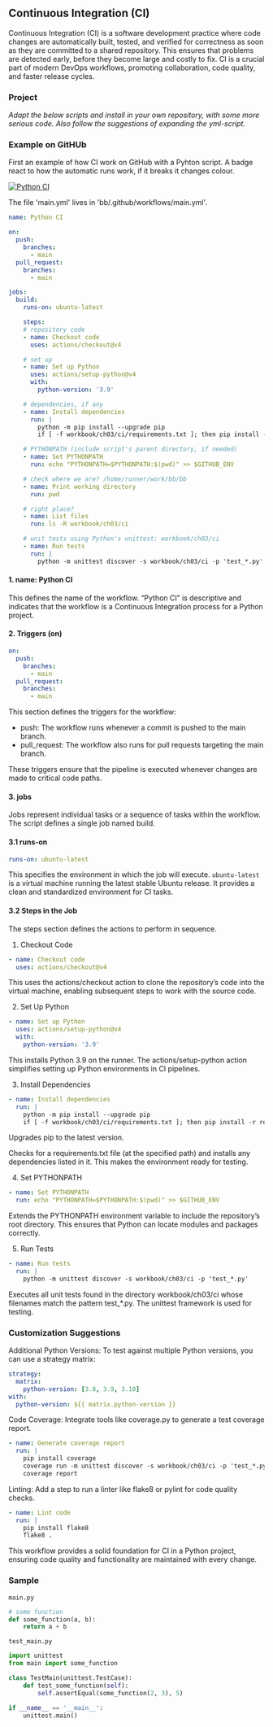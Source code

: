 
## Continuous Integration (CI)

Continuous Integration (CI) is a software development practice where code changes are
automatically built, tested, and verified for correctness as soon as they are committed
to a shared repository. This ensures that problems are detected early, before they become
large and costly to fix. CI is a crucial part of modern DevOps workflows, promoting
collaboration, code quality, and faster release cycles.

### Project

*Adapt the below scripts and install in your own repository, with some more serious code.
Also follow the suggestions of expanding the yml-script.*

### Example on GitHUb

First an example of how CI work on GitHub with a Pyhton script.
A badge react to how the automatic runs work, if it breaks it changes colour.

[![Python CI](https://github.com/Feyerabend/bb/actions/workflows/main.yml/badge.svg)](https://github.com/Feyerabend/bb/actions/workflows/main.yml)

The file 'main.yml' lives in 'bb/.github/workflows/main.yml'.

```yml
name: Python CI

on:
  push:
    branches:
      - main
  pull_request:
    branches:
      - main

jobs:
  build:
    runs-on: ubuntu-latest

    steps:
    # repository code
    - name: Checkout code
      uses: actions/checkout@v4

    # set up
    - name: Set up Python
      uses: actions/setup-python@v4
      with:
        python-version: '3.9'

    # dependencies, if any
    - name: Install dependencies
      run: |
        python -m pip install --upgrade pip
        if [ -f workbook/ch03/ci/requirements.txt ]; then pip install -r requirements.txt; fi

    # PYTHONPATH (include script's parent directory, if needed)
    - name: Set PYTHONPATH
      run: echo "PYTHONPATH=$PYTHONPATH:$(pwd)" >> $GITHUB_ENV

    # check where we are? /home/runner/work/bb/bb
    - name: Print working directory
      run: pwd

    # right place?
    - name: List files
      run: ls -R workbook/ch03/ci

    # unit tests using Python's unittest: workbook/ch03/ci
    - name: Run tests
      run: |
        python -m unittest discover -s workbook/ch03/ci -p 'test_*.py'
```


#### 1. name: Python CI

This defines the name of the workflow. “Python CI” is descriptive
and indicates that the workflow is a Continuous Integration process
for a Python project.


#### 2. Triggers (on)

```yml
on:
  push:
    branches:
      - main
  pull_request:
    branches:
      - main
```

This section defines the triggers for the workflow:
- push: The workflow runs whenever a commit is pushed to the main branch.
- pull_request: The workflow also runs for pull requests targeting the main branch.

These triggers ensure that the pipeline is executed whenever
changes are made to critical code paths.

#### 3. jobs

Jobs represent individual tasks or a sequence of tasks within the
workflow. The script defines a single job named build.

#### 3.1 runs-on

```yml
runs-on: ubuntu-latest
```

This specifies the environment in which the job will execute.
`ubuntu-latest` is a virtual machine running the latest stable
Ubuntu release. It provides a clean and standardized environment
for CI tasks.

#### 3.2 Steps in the Job

The steps section defines the actions to perform in sequence.

1.	Checkout Code
```yml
- name: Checkout code
  uses: actions/checkout@v4
```

This uses the actions/checkout action to clone the repository’s code
into the virtual machine, enabling subsequent steps to work with the
source code.

2.	Set Up Python

```yml
- name: Set up Python
  uses: actions/setup-python@v4
  with:
    python-version: '3.9'
```
This installs Python 3.9 on the runner. The actions/setup-python
action simplifies setting up Python environments in CI pipelines.

3.	Install Dependencies
```yml
- name: Install dependencies
  run: |
    python -m pip install --upgrade pip
    if [ -f workbook/ch03/ci/requirements.txt ]; then pip install -r requirements.txt; fi
```

Upgrades pip to the latest version.

Checks for a requirements.txt file (at the specified path) and
installs any dependencies listed in it. This makes the environment
ready for testing.

4. Set PYTHONPATH
```yml
- name: Set PYTHONPATH
  run: echo "PYTHONPATH=$PYTHONPATH:$(pwd)" >> $GITHUB_ENV
```
Extends the PYTHONPATH environment variable to include the repository’s
root directory. This ensures that Python can locate modules and packages
correctly.

5. Run Tests
```yml
- name: Run tests
  run: |
    python -m unittest discover -s workbook/ch03/ci -p 'test_*.py'
```

Executes all unit tests found in the directory workbook/ch03/ci whose
filenames match the pattern test_*.py. The unittest framework is used
for testing.


### Customization Suggestions

Additional Python Versions: To test against multiple Python versions,
you can use a strategy matrix:

```yml
strategy:
  matrix:
    python-version: [3.8, 3.9, 3.10]
with:
  python-version: ${{ matrix.python-version }}
```

Code Coverage: Integrate tools like coverage.py to generate a test
coverage report.

```yml
- name: Generate coverage report
  run: |
    pip install coverage
    coverage run -m unittest discover -s workbook/ch03/ci -p 'test_*.py'
    coverage report
```

Linting: Add a step to run a linter like flake8 or pylint for code
quality checks.

```yml
- name: Lint code
  run: |
    pip install flake8
    flake8 .
```

This workflow provides a solid foundation for CI in a Python project,
ensuring code quality and functionality are maintained with every change.


### Sample

`main.py`

```python
# some function
def some_function(a, b):
    return a + b
```

`test_main.py`

```python
import unittest
from main import some_function

class TestMain(unittest.TestCase):
    def test_some_function(self):
        self.assertEqual(some_function(2, 3), 5)

if __name__ == '__main__':
    unittest.main()
```
